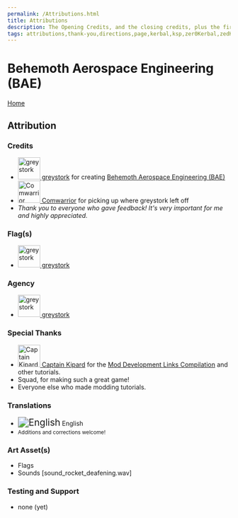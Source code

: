 ```yaml
---
permalink: /Attributions.html
title: Attributions
description: The Opening Credits, and the closing credits, plus the first of two (or is three) end credit scenes
tags: attributions,thank-you,directions,page,kerbal,ksp,zer0Kerbal,zedK
---
```


<!--
Attributions.md v1.0.7.0
Behemoth Aerospace Engineering (BAE)
created: 01 Feb 2022
updated: 10 May 2022
-->

<script src="https://kit.fontawesome.com/0ea5493613.js" crossorigin="anonymous"></script>
<i class="fa fa-gear fa-spin fa-3x" style="color: firebrick"></i>

# Behemoth Aerospace Engineering (BAE)

[Home](./index.md)

## Attribution

### Credits

<ul>
  <li><a href="https://forum.kerbalspaceprogram.com/index.php?/profile/131085-*/"><img alt="greystork" src="https://kerbal-forum-uploads.s3.us-west-2.amazonaws.com/profile/photo-131085.png" width="50" height="50" > greystork</a> for creating <a href="https://forum.kerbalspaceprogram.com/index.php?/topic/208107-*/" alt="Behemoth Aerospace Engineering (BAE)"> Behemoth Aerospace Engineering (BAE)</a></li>
  <li><a href="https://forum.kerbalspaceprogram.com/index.php?/profile/101751-*/"><img alt="Comwarrior" src="https://kerbal-forum-uploads.s3.us-west-2.amazonaws.com/monthly_2017_02/58967b6e7acda_SpaceKat(smaller).png.dd0c8205a0f91e9ba9ef0693db21201d.thumb.png.253c187538b26b1468595bc91ed087ec.png" width="50" height="50" > Comwarrior</a> for picking up where greystork left off</li>
  <li><i>Thank you to everyone who gave feedback! It's very important for me and highly appreciated.</i></li>
</ul>

### Flag(s)

<ul>
  <li><a href="https://forum.kerbalspaceprogram.com/index.php?/profile/131085-*/"><img alt="greystork" src="https://kerbal-forum-uploads.s3.us-west-2.amazonaws.com/profile/photo-131085.png" width="50" height="50" > greystork</a></li>
</ul>

### Agency

<ul>
   <li><a href="https://forum.kerbalspaceprogram.com/index.php?/profile/131085-*/"><img alt="greystork" src="https://kerbal-forum-uploads.s3.us-west-2.amazonaws.com/profile/photo-131085.png" width="50" height="50" > greystork</a></li>
</ul>

### Special Thanks

<ul>
  <li><a href="https://forum.kerbalspaceprogram.com/index.php?/profile/70516-captainkipard/"><img alt="Captain Kipard" src="https://kerbal-forum-uploads.s3.us-west-2.amazonaws.com/monthly_12_2015/itsame.png.3227b08e54fc9e3eaa0c6c2ad8e9ad07.thumb.png.5d3a3eb0344a23048ea58826e47b9781.png" width="50" height="50" > Captain Kipard</a> for the <a href="https://forum.kerbalspaceprogram.com/index.php?/topic/85372-*/"> Mod Development Links Compilation</a> and other tutorials.</li>
  <li>Squad, for making such a great game!</li>
  <li>Everyone else who made modding tutorials.</li>
</ul>

### Translations

<ul>
  <li><img src="https://raw.githubusercontent.com/zer0Kerbal/zer0Kerbal/zed'K/img/EN.png " alt="English" style="zoom:150%;" /> English</li>
  <li><small>Additions and corrections welcome!</small></li>
</ul>

### Art Asset(s)

* Flags
* Sounds [sound_rocket_deafening.wav]

### Testing and Support

* none (yet)

<!-- links -->
[BAE]: https://forum.kerbalspaceprogram.com/index.php?/topic/208327-*/ "Behemoth Aerospace Engineering"

[greystork]: https://forum.kerbalspaceprogram.com/index.php?/profile/131085-*/ "greystork"
[comwarrior]: https://forum.kerbalspaceprogram.com/index.php?/profile/101751-*/ "Comwarrior"  
[cptkipard]: https://forum.kerbalspaceprogram.com/index.php?/profile/70516-*/ "Captain Kipard"
[zer0Kerbal]: https://forum.kerbalspaceprogram.com/index.php?/profile/190933-*/ "zer0Kerbal"

<!-- Localization -->
[lreadme]: https://github.com/zer0Kerbal/zer0Kerbal/blob/master/Localization/readme.md "Localization Readme"
[qstart]: https://github.com/zer0Kerbal/zer0Kerbal/blob/master/Localization/quickstart.md "Quickstart"

[EN]: https://raw.githubusercontent.com/zer0Kerbal/zer0Kerbal/zed'K/img/EN.png "English"  
[BR]: https://raw.githubusercontent.com/zer0Kerbal/zer0Kerbal/zed'K/img/BR.png "Português Brasil"
[CN]: https://raw.githubusercontent.com/zer0Kerbal/zer0Kerbal/zed'K/img/CH.png "中文"  
[DE]: https://raw.githubusercontent.com/zer0Kerbal/zer0Kerbal/zed'K/img/DE.png "Deutsch"  
[ES]: https://raw.githubusercontent.com/zer0Kerbal/zer0Kerbal/zed'K/img/ES.png "Español"  
[FR]: https://raw.githubusercontent.com/zer0Kerbal/zer0Kerbal/zed'K/img/FR.png "Français"  
[IT]: https://raw.githubusercontent.com/zer0Kerbal/zer0Kerbal/zed'K/img/IT.png "Italiano"  
[JA]: https://raw.githubusercontent.com/zer0Kerbal/zer0Kerbal/zed'K/img/JA.png "日本語"  
[KO]: https://raw.githubusercontent.com/zer0Kerbal/zer0Kerbal/zed'K/img/KO.png "한국어"  
[MX]: https://raw.githubusercontent.com/zer0Kerbal/zer0Kerbal/zed'K/img/MX.png "Mexicano Español"  
[NL]: https://raw.githubusercontent.com/zer0Kerbal/zer0Kerbal/zed'K/img/NL.png "Dutch"  
[NO]: https://raw.githubusercontent.com/zer0Kerbal/zer0Kerbal/zed'K/img/NO.png "Norsk"
[PO]: https://raw.githubusercontent.com/zer0Kerbal/zer0Kerbal/zed'K/img/PO.png "Polski"  
[RU]: https://raw.githubusercontent.com/zer0Kerbal/zer0Kerbal/zed'K/img/RU.png "Русский"  
[SW]: https://raw.githubusercontent.com/zer0Kerbal/zer0Kerbal/zed'K/img/SW.png "Svenska"  
[TW]: https://raw.githubusercontent.com/zer0Kerbal/zer0Kerbal/zed'K/img/TW.png "国语"

<!-- THIS FILE: CC BY-ND 4.0 by zer0Kerbal -->
